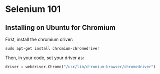 # Selenium 101

## Installing on Ubuntu for Chromium
First, install the chromium driver:

```Shell
sudo apt-get install chromium-chromedriver
```
Then, in your code, set your driver as:
```Python
driver = webdriver.Chrome("/usr/lib/chromium-browser/chromedriver")
```
